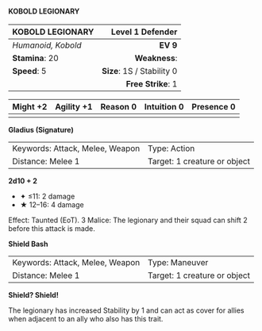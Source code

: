 #### KOBOLD LEGIONARY

| KOBOLD LEGIONARY   |       **Level 1 Defender** |
| :----------------- | -------------------------: |
| *Humanoid, Kobold* |                   **EV 9** |
| **Stamina**: 20    |              **Weakness**: |
| **Speed**: 5       | **Size**: 1S / Stability 0 |
|                    |         **Free Strike**: 1 |

| **Might** +2 | **Agility** +1 | **Reason** 0 | **Intuition** 0 | **Presence** 0 |
| ------------ | -------------- | ------------ | --------------- | -------------- |
|              |                |              |                 |                |

**Gladius (Signature)**

|                                 |                              |
| :------------------------------ | :--------------------------- |
| Keywords: Attack, Melee, Weapon | Type: Action                 |
| Distance: Melee 1               | Target: 1 creature or object |

**2d10 + 2**

- ✦ ≤11: 2 damage
- ★ 12–16: 4 damage

Effect: Taunted (EoT). 3 Malice: The legionary and their squad can shift 2 before this attack is made.

**Shield Bash**

|                                 |                              |
| :------------------------------ | :--------------------------- |
| Keywords: Attack, Melee, Weapon | Type: Maneuver               |
| Distance: Melee 1               | Target: 1 creature or object |

**Shield? Shield!**

The legionary has increased Stability by 1 and can act as cover for allies when adjacent to an ally who also has this trait.
